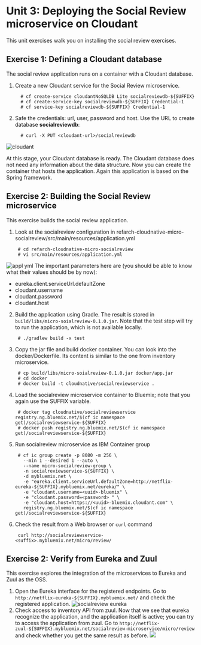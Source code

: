 # Unit 3: Deploying the Social Review microservice on Cloudant 

This unit exercises walk you on installing the social review exercises.
 
## Exercise 1: Defining a Cloudant database

The social review application runs on a container with a Cloudant database. 

1. Create a new Cloudant service for the Social Review microservice.

         # cf create-service cloudantNoSQLDB Lite socialreviewdb-${SUFFIX}
         # cf create-service-key socialreviewdb-${SUFFIX} Credential-1
         # cf service-key socialreviewdb-${SUFFIX} Credential-1

2. Safe the credentials: url, user, password and host. Use the URL to create database **socialreviewdb**:

         # curl -X PUT <cloudant-url>/socialreviewdb

![cloudant](exercises/0320-sr-cloudant-credential.png)

At this stage, your Cloudant database is ready. The Cloudant database does not need any information about the data structure. Now you can create the container that hosts the application. Again this application is based on the Spring framework.

## Exercise 2: Building the Social Review microservice

This exercise builds the social review application.

1. Look at the socialreview configuration in refarch-cloudnative-micro-socialreview/src/main/resources/application.yml

        # cd refarch-cloudnative-micro-socialreview
        # vi src/main/resources/application.yml
![appl yml](exercises/0325-sr-appl-yml.png)
   The important parameters here are (you should be able to know what their values should be by now):

   - eureka.client.serviceUrl.defaultZone
   - cloudant.username
   - cloudant.password 
   - cloudant.host

2. Build the application using Gradle. The result is stored in `build/libs/micro-soialreview-0.1.0.jar`. Note that the test step will try to run the application, which is not available locally.

        # ./gradlew build -x test

3. Copy the jar file and build docker container. You can look into the docker/Dockerfile. Its content is similar to the one from inventory microservice.

        # cp build/libs/micro-soialreview-0.1.0.jar docker/app.jar
        # cd docker
        # docker build -t cloudnative/socialreviewservice .

3. Load the socialreview microservice container to Bluemix; note that you again use the SUFFIX variable.

        # docker tag cloudnative/socialreviewservice registry.ng.bluemix.net/$(cf ic namespace get)/socialreviewservice-${SUFFIX}
        # docker push registry.ng.bluemix.net/$(cf ic namespace get)/socialreviewservice-${SUFFIX}

4. Run socialreview microservice as IBM Container group 

        # cf ic group create -p 8080 -m 256 \
          --min 1 --desired 1 --auto \
          --name micro-socialreview-group \
          -n socialreviewservice-${SUFFIX} \
          -d mybluemix.net \
          -e "eureka.client.serviceUrl.defaultZone=http://netflix-eureka-${SUFFIX}.mybluemix.net/eureka/" \
          -e "cloudant.username=<uuid>-bluemix" \
          -e "cloudant.password=<password> " \
          -e "cloudant.host=https://<uuid>-bluemix.cloudant.com" \ 
          registry.ng.bluemix.net/$(cf ic namespace get)/socialreviewservice-${SUFFIX}

5. Check the result from a Web browser or `curl` command 

        curl http://socialreviewservice-<suffix>.mybluemix.net/micro/review/



## Exercise 2: Verify from Eureka and Zuul
This exercise explores the integration of the microservices to Eureka and Zuul as the OSS. 

1. Open the Eureka interface for the registered endpoints. Go to `http://netflix-eureka-${SUFFIX}.mybluemix.net/` and check the registered application. 
![socialreview eureka](exercises/023-inv-eureka.png)
2. Check access to inventory API from zuul. Now that we see that eureka recognize the application, and the application itself is active; you can try to access the application from zuul. Go to `http://netflix-zuul-${SUFFIX}.mybluemix.net/socialreview-microservice/micro/review` and check whether you get the same result as before.
![](exercises/029-inv-curl-2.png)




 